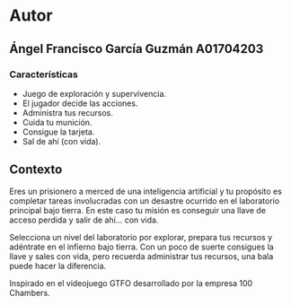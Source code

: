 # Autor
## Ángel Francisco García Guzmán A01704203

### Características 

- Juego de exploración y supervivencia.
- El jugador decide las acciones.
- Administra tus recursos.
- Cuida tu munición.
- Consigue la tarjeta.
- Sal de ahí (con vida).

## Contexto
Eres un prisionero a merced de una inteligencia artificial y tu propósito es completar tareas involucradas con un desastre ocurrido en el laboratorio principal bajo tierra. En este caso tu misión es conseguir una llave de acceso perdida y salir de ahí… con vida.

Selecciona un nivel del laboratorio por explorar, prepara tus recursos y adéntrate en el infierno bajo tierra. Con un poco de suerte consigues la llave y sales con vida, pero recuerda administrar tus recursos, una bala puede hacer la diferencia. 

Inspirado en el videojuego GTFO desarrollado por la empresa 100 Chambers. 
